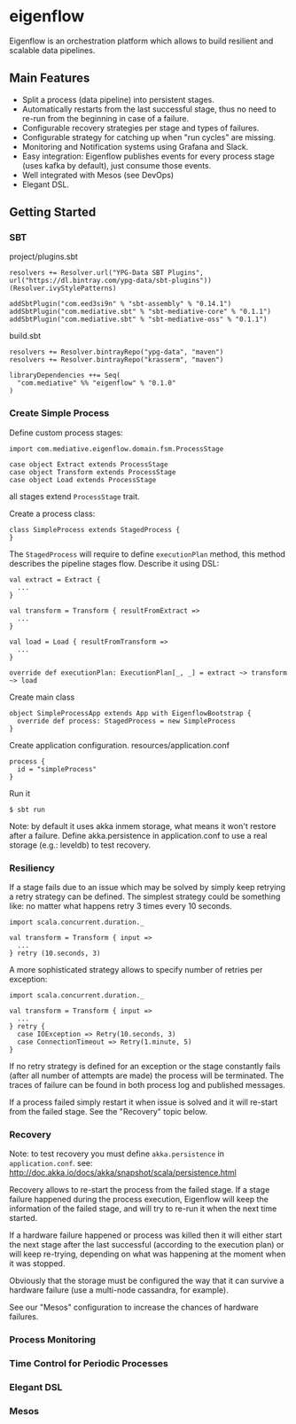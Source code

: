 # eigenflow

Eigenflow is an orchestration platform which allows to build resilient and scalable data pipelines.
 
## Main Features
* Split a process (data pipeline) into persistent stages.
* Automatically restarts from the last successful stage, thus no need to re-run from the beginning in case of a failure.
* Configurable recovery strategies per stage and types of failures.
* Configurable strategy for catching up when "run cycles" are missing.
* Monitoring and Notification systems using Grafana and Slack. 
* Easy integration: Eigenflow publishes events for every process stage (uses kafka by default), just consume those events.
* Well integrated with Mesos (see DevOps)
* Elegant DSL.

## Getting Started

### SBT

project/plugins.sbt 

```
resolvers += Resolver.url("YPG-Data SBT Plugins", url("https://dl.bintray.com/ypg-data/sbt-plugins"))(Resolver.ivyStylePatterns)

addSbtPlugin("com.eed3si9n" % "sbt-assembly" % "0.14.1")
addSbtPlugin("com.mediative.sbt" % "sbt-mediative-core" % "0.1.1")
addSbtPlugin("com.mediative.sbt" % "sbt-mediative-oss" % "0.1.1")
```

build.sbt

  ```
  resolvers += Resolver.bintrayRepo("ypg-data", "maven")
  resolvers += Resolver.bintrayRepo("krasserm", "maven")

  libraryDependencies ++= Seq(
    "com.mediative" %% "eigenflow" % "0.1.0"
  )

  ```

### Create Simple Process

Define custom process stages:

  ```
  import com.mediative.eigenflow.domain.fsm.ProcessStage

  case object Extract extends ProcessStage
  case object Transform extends ProcessStage
  case object Load extends ProcessStage
  ```

all stages extend `ProcessStage` trait.

Create a process class:

  ```
  class SimpleProcess extends StagedProcess {
  } 
  ```

The `StagedProcess` will require to define `executionPlan` method, this method describes the pipeline stages flow.
Describe it using DSL:
 
 ``` 
 val extract = Extract {
   ...
 }
 
 val transform = Transform { resultFromExtract =>
   ...
 }
 
 val load = Load { resultFromTransform =>
   ...
 }
 
 override def executionPlan: ExecutionPlan[_, _] = extract ~> transform ~> load
 
 ```
 
Create main class

  ```
  object SimpleProcessApp extends App with EigenflowBootstrap {
    override def process: StagedProcess = new SimpleProcess
  }
  ```
 
Create application configuration. 
resources/application.conf

  ```
  process {
    id = "simpleProcess"
  }
  ```
  
Run it

  ```
  $ sbt run
  ```


Note: by default it uses akka inmem storage, what means it won't restore after a failure. 
Define akka.persistence in application.conf to use a real storage (e.g.: leveldb) to test recovery. 

### Resiliency

If a stage fails due to an issue which may be solved by simply keep retrying a retry strategy can be defined.
The simplest strategy could be something like: no matter what happens retry 3 times every 10 seconds.

  ```
  import scala.concurrent.duration._
  
  val transform = Transform { input =>
    ...
  } retry (10.seconds, 3)
  ```
  
A more sophisticated strategy allows to specify number of retries per exception:
  
  ```
  import scala.concurrent.duration._
    
  val transform = Transform { input =>
    ...
  } retry {
    case IOException => Retry(10.seconds, 3)
    case ConnectionTimeout => Retry(1.minute, 5)
  }
  ```
  
If no retry strategy is defined for an exception or the stage constantly fails (after all number of attempts are made) the process 
will be terminated. The traces of failure can be found in both process log and published messages.

If a process failed simply restart it when issue is solved and it will re-start from the failed stage.
See the "Recovery" topic below.

### Recovery

Note: to test recovery you must define `akka.persistence` in `application.conf`. see: http://doc.akka.io/docs/akka/snapshot/scala/persistence.html

Recovery allows to re-start the process from the failed stage.
If a stage failure happened during the process execution, Eigenflow will keep the information of the failed stage, and will try to 
re-run it when the next time started.
 
If a hardware failure happened or process was killed then it will either start the next stage after the last successful 
(according to the execution plan) or will keep re-trying, depending on what was happening at the moment when it was stopped.

Obviously that the storage must be configured the way that it can survive a hardware failure (use a multi-node cassandra, for example).
 
See our "Mesos" configuration to increase the chances of hardware failures.

### Process Monitoring



### Time Control for Periodic Processes

### Elegant DSL

### Mesos
